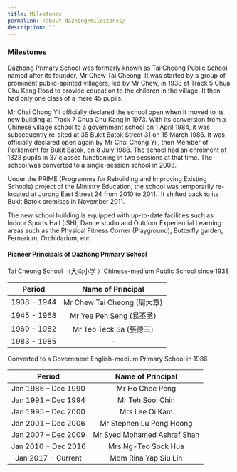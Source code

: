 ```yaml
---
title: Milestones
permalink: /about-dazhong/milestones/
description: ""
---
```

### Milestones

Dazhong Primary School was formerly known as Tai Cheong Public School named after its founder, Mr Chew Tai Cheong. It was started by a group of prominent public-spirited villagers, led by Mr Chew, in 1938 at Track 5 Chua Chu Kang Road to provide education to the children in the village. It then had only one class of a mere 45 pupils.

  

Mr Chai Chong Yii officially declared the school open when it moved to its new building at Track 7 Chua Chu Kang in 1973. With its conversion from a Chinese village school to a government school on 1 April 1984, it was subsequently re-sited at 35 Bukit Batok Street 31 on 15 March 1986. It was officially declared open again by Mr Chai Chong Yii, then Member of Parliament for Bukit Batok, on 8 July 1988. The school had an enrolment of 1328 pupils in 37 classes functioning in two sessions at that time. The school was converted to a single-session school in 2003.

  

Under the PRIME (Programme for Rebuilding and Improving Existing Schools) project of the Ministry Education, the school was temporarily re-located at Jurong East Street 24 from 2010 to 2011.  It shifted back to its Bukit Batok premises in November 2011.

  

The new school building is equipped with up-to-date facilities such as Indoor Sports Hall (ISH), Dance studio and Outdoor Experiential Learning areas such as the Physical Fitness Corner (Playground), Butterfly garden, Fernarium, Orchidarium, etc.

#### Pioneer Principals of Dazhong Primary School

Tai Cheong School （大众小学 ）Chinese-medium Public School since 1938

| Period 	| Name of Principal 	|
|:---:	|:---:	|
| 1938 - 1944 	| Mr Chew Tai Cheong (周大章) 	|
| 1945 - 1968 	| Mr Yee Peh Seng (易丕丞) 	|
| 1969 - 1982 	| Mr Teo Teck Sa (張德三) 	|
| 1983 - 1985 	| - 	|

Converted to a Government English-medium Primary School in 1986

| Period 	| Name of Principal 	|
|:---:	|:---:	|
| Jan 1986 – Dec 1990 	| Mr Ho Chee Peng 	|
| Jan 1991 – Dec 1994 	| Mr Teh Sooi Chin 	|
| Jan 1995 – Dec 2000 	| Mrs Lee Oi Kam 	|
| Jan 2001 – Dec 2006 	| Mr Stephen Lu Peng Hoong 	|
| Jan 2007 – Dec 2009 	| Mr Syed Mohamed Ashraf Shah 	|
| Jan 2010 - Dec 2016 	| Mrs Ng-Teo Sock Hua 	|
| Jan 2017  - Current 	| Mdm Rina Yap Siu Lin 	|
